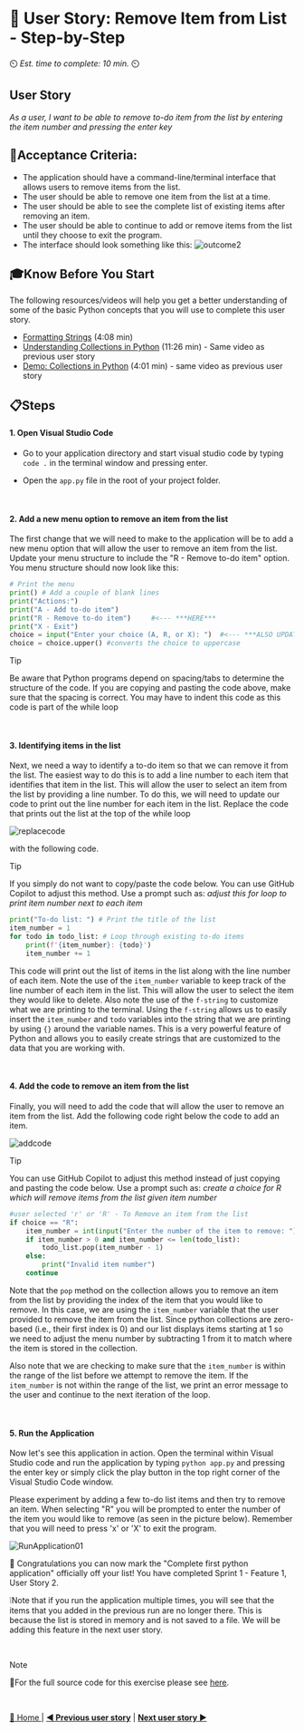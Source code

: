 # 📖 User Story: Remove Item from List - Step-by-Step
⏲️ _Est. time to complete: 10 min._ ⏲️

## User Story

*As a user, I want to be able to remove to-do item from the list by entering the item number and pressing the enter key*

## 🎯Acceptance Criteria:
- The application should have a command-line/terminal interface that allows users to remove items from the list.
- The user should be able to remove one item from the list at a time.
- The user should be able to see the complete list of existing items after removing an item.
- The user should be able to continue to add or remove items from the list until they choose to exit the program.
- The interface should look something like this:
    ![outcome2](/Track_1_ToDo_App/Sprint-01%20-%20Basic%20Application/images/outcome-S1-F1-US2.png)

## 🎓Know Before You Start
The following resources/videos will help you get a better understanding of some of the basic Python concepts that you will use to complete this user story.
- [Formatting Strings](https://www.youtube.com/watch?v=bQQqxysLIGE&list=PLlrxD0HtieHhS8VzuMCfQD4uJ9yne1mE6&index=11) (4:08 min) <br/>
- [Understanding Collections in Python](https://www.youtube.com/watch?v=beA8IsY3mQs&list=PLlrxD0HtieHhS8VzuMCfQD4uJ9yne1mE6&index=25) (11:26 min) - Same video as previous user story<br/>
- [Demo: Collections in Python](https://www.youtube.com/watch?v=4PaSlXNjawM&list=PLlrxD0HtieHhS8VzuMCfQD4uJ9yne1mE6&index=26) (4:01 min) - same video as previous user story<br/>
     

## 📋Steps

#### 1. Open Visual Studio Code
- Go to your application directory and start visual studio code by typing `code .` in the terminal window and pressing enter.

- Open the `app.py` file in the root of your project folder.

<br/>

#### 2. Add a new menu option to remove an item from the list
The first change that we will need to make to the application will be to add a new menu option that will allow the user to remove an item from the list. Update your menu structure to include the "R - Remove to-do item" option. You menu structure should now look like this:

```python
# Print the menu
print() # Add a couple of blank lines
print("Actions:")
print("A - Add to-do item")
print("R - Remove to-do item")     #<--- ***HERE***
print("X - Exit")
choice = input("Enter your choice (A, R, or X): ")  #<--- ***ALSO UPDATE MENU OPTIONS with the 'R' ***
choice = choice.upper() #converts the choice to uppercase
```

> [!TIP]
> Be aware that Python programs depend on spacing/tabs to determine the structure of the code. If you are copying and pasting the code above, make sure that the spacing is correct.  You may have to indent this code
as this code is part of the while loop

<br/>

#### 3. Identifying items in the list
Next, we need a way to identify a to-do item so that we can remove it from the list.  The easiest way to do this is to add a line number to each item that identifies that item in the list. This will allow the user to select an item from the list by providing a line number.  To do this, we will need to update our code to print out the line number for each item in the list.   Replace the code that prints out the list at the top of the while loop 

![replacecode](/Track_1_ToDo_App/Sprint-01%20-%20Basic%20Application/images/EditCode-S1-F1-US02-01.png)

with the following code.

> [!TIP]
> If you simply do not want to copy/paste the code below.  You can use GitHub Copilot to adjust this method. Use a prompt such as: *adjust this for loop to print item number next to each item*   

```python
print("To-do list: ") # Print the title of the list
item_number = 1
for todo in todo_list: # Loop through existing to-do items
    print(f'{item_number}: {todo}')
    item_number += 1
```

This code will print out the list of items in the list along with the line number of each item.  Note the use of the `item_number` variable to keep track of the line number of each item in the list. This will allow the user to select the item they would like to delete.  Also note the use of the `f-string` to customize what we are printing to the terminal. Using the `f-string` allows us to easily insert the `item_number` and `todo` variables into the string that we are printing by using `{}` around the variable names.  This is a very powerful feature of Python and allows you to easily create strings that are customized to the data that you are working with.

<br/>

#### 4. Add the code to remove an item from the list
Finally, you will need to add the code that will allow the user to remove an item from the list. Add the following code right below the code to add an item.

![addcode](/Track_1_ToDo_App/Sprint-01%20-%20Basic%20Application/images/EditCode-S1-F1-US02-02.png)

> [!TIP]
> You can use GitHub Copilot to adjust this method instead of just copying and pasting the code below. Use a prompt such as: *create a choice for R which will remove items from the list given item number*

```python
#user selected 'r' or 'R' - To Remove an item from the list
if choice == "R":
    item_number = int(input("Enter the number of the item to remove: "))
    if item_number > 0 and item_number <= len(todo_list):
        todo_list.pop(item_number - 1)
    else:
        print("Invalid item number")
    continue
```

Note that the `pop` method on the collection allows you to remove an item from the list by providing the index of the item that you would like to remove.  In this case, we are using the `item_number` variable that the user provided to remove the item from the list. Since python collections are zero-based (i.e., their first index is 0) and our list displays items starting at 1 so we need to adjust the menu number by subtracting 1 from it to match where the item is stored in the collection. 

Also note that we are checking to make sure that the `item_number` is within the range of the list before we attempt to remove the item.  If the `item_number` is not within the range of the list, we print an error message to the user and continue to the next iteration of the loop.

<br/>

#### 5. Run the Application
Now let's see this application in action. Open the terminal within Visual Studio code and run the application by typing `python app.py` and pressing the enter key or simply click the play button in the top right corner of the Visual Studio Code window.

Please experiment by adding a few to-do list items and then try to remove an item. When selecting "R" you will be prompted to enter the number of the item you would like to remove (as seen in the picture below). Remember that you will need to press 'x' or 'X' to exit the program.

![RunApplication01](/Track_1_ToDo_App/Sprint-01%20-%20Basic%20Application/images/RunApp-S1-F1-US02-01.png)


🎉 Congratulations you can now mark the "Complete first python application" officially off your list! You have completed Sprint 1 - Feature 1, User Story 2.

❕Note that if you run the application multiple times, you will see that the items that you added in the previous run are no longer there. This is because the list is stored in memory and is not saved to a file. We will be adding this feature in the next user story.

<br/>

> [!NOTE]    
> 📄For the full source code for this exercise please see [here](/Track_1_ToDo_App/Sprint-01%20-%20Basic%20Application/src/app-s01-f01-us02/app.py).

<br/>


[🔼 Home ](/Track_1_ToDo_App/README.md) | [**◀ Previous user story**](User%20Story%201%20-%20Add%20Item%20to%20List.MD) | [**Next user story ▶**](/Track_1_ToDo_App/Sprint-01%20-%20Basic%20Application/Feature%202%20-%20Save%20To-Do%20List/User%20Story%201%20-%20Save%20To-Do%20List%20to%20File.md)
